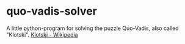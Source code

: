 # quo-vadis-solver
A little python-program for solving the puzzle Quo-Vadis, also called "Klotski".
[Klotski - Wikipedia](https://en.wikipedia.org/wiki/Klotski)
